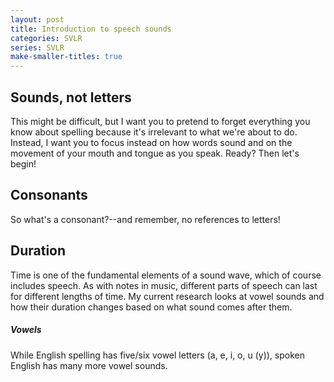 ```yaml
---
layout: post
title: Introduction to speech sounds
categories: SVLR
series: SVLR
make-smaller-titles: true
---
```

## Sounds, not letters
This might be difficult, but I want you to pretend to forget everything you know about spelling because it's irrelevant to what we're about to do. Instead, I want you to focus instead on how words sound and on the movement of your mouth and tongue as you speak. Ready? Then let's begin!

## Consonants
So what's a consonant?--and remember, no references to letters!

## Duration
Time is one of the fundamental elements of a sound wave, which of course includes speech. As with notes in music, different parts of speech can last for different lengths of time. My current research looks at vowel sounds and how their duration changes based on what sound comes after them.

<div class="info">
<h5>Vowels</h5>
While English spelling has five/six vowel letters (a, e, i, o, u (y)), spoken English has many more vowel sounds.
</div>
